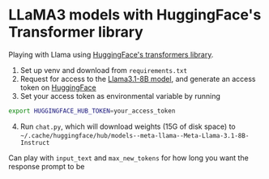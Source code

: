 # LLaMA3 models with HuggingFace's Transformer library

Playing with Llama using [HuggingFace's transformers library](https://huggingface.co/docs/transformers/main/en/model_doc/llama).

1. Set up venv and download from `requirements.txt`
2. Request for access to the [Llama3.1-8B model](https://huggingface.co/meta-llama/Meta-Llama-3.1-8B-Instruct), and generate an access token on [HuggingFace](https://huggingface.co/settings/tokens)
3. Set your access token as environmental variable by running
```bash
export HUGGINGFACE_HUB_TOKEN=your_access_token
```
4. Run `chat.py`, which will download weights (15G of disk space) to `~/.cache/huggingface/hub/models--meta-llama--Meta-Llama-3.1-8B-Instruct`

Can play with `input_text` and `max_new_tokens` for how long you want the response prompt to be
